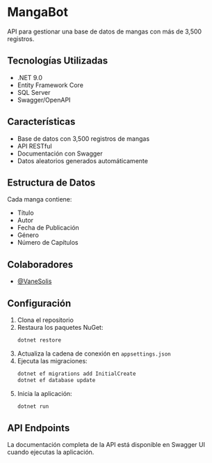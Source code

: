 # MangaBot

API para gestionar una base de datos de mangas con más de 3,500 registros.

## Tecnologías Utilizadas

- .NET 9.0
- Entity Framework Core
- SQL Server
- Swagger/OpenAPI

## Características

- Base de datos con 3,500 registros de mangas
- API RESTful
- Documentación con Swagger
- Datos aleatorios generados automáticamente

## Estructura de Datos

Cada manga contiene:
- Título
- Autor
- Fecha de Publicación
- Género
- Número de Capítulos

## Colaboradores

- [@VaneSolis](https://github.com/VaneSolis)

## Configuración

1. Clona el repositorio
2. Restaura los paquetes NuGet:
   ```bash
   dotnet restore
   ```
3. Actualiza la cadena de conexión en `appsettings.json`
4. Ejecuta las migraciones:
   ```bash
   dotnet ef migrations add InitialCreate
   dotnet ef database update
   ```
5. Inicia la aplicación:
   ```bash
   dotnet run
   ```

## API Endpoints

La documentación completa de la API está disponible en Swagger UI cuando ejecutas la aplicación. 